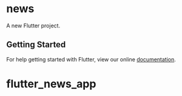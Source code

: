# news

A new Flutter project.

## Getting Started

For help getting started with Flutter, view our online
[documentation](https://flutter.io/).
# flutter_news_app
